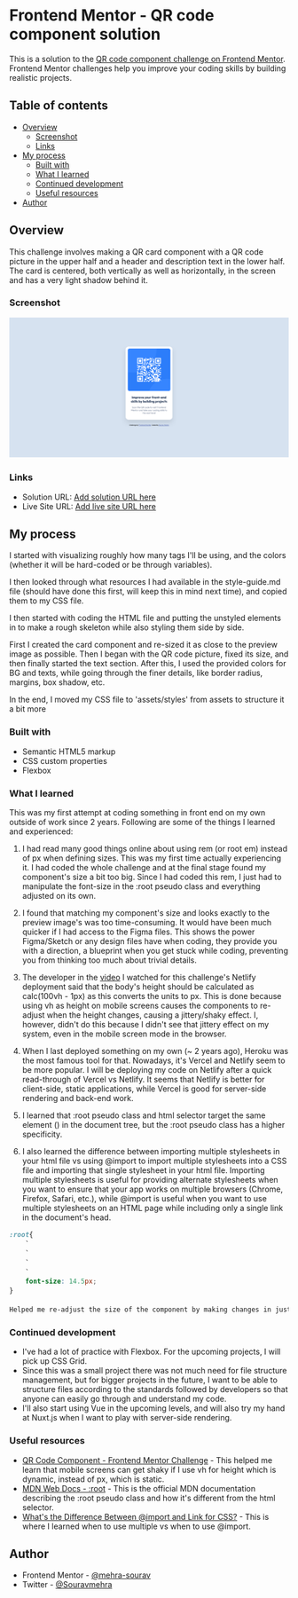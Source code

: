 # Frontend Mentor - QR code component solution

This is a solution to the [QR code component challenge on Frontend Mentor](https://www.frontendmentor.io/challenges/qr-code-component-iux_sIO_H). Frontend Mentor challenges help you improve your coding skills by building realistic projects.

## Table of contents

- [Overview](#overview)
  - [Screenshot](#screenshot)
  - [Links](#links)
- [My process](#my-process)
  - [Built with](#built-with)
  - [What I learned](#what-i-learned)
  - [Continued development](#continued-development)
  - [Useful resources](#useful-resources) 
- [Author](#author)

## Overview

This challenge involves making a QR card component with a QR code picture in the upper half and a header and description text in the lower half. The card is centered, both vertically as well as horizontally, in the screen and has a very light shadow behind it.

### Screenshot

![QR Code Component screenshot](./images/screenshot.png)

### Links

- Solution URL: [Add solution URL here](https://your-solution-url.com)
- Live Site URL: [Add live site URL here](https://your-live-site-url.com)

## My process

I started with visualizing roughly how many tags I'll be using, and the colors (whether it will be hard-coded or be through variables).

I then looked through what resources I had available in the style-guide.md file (should have done this first, will keep this in mind next time), and copied them to my CSS file.

I then started with coding the HTML file and putting the unstyled elements in to make a rough skeleton while also styling them side by side.

First I created the card component and re-sized it as close to the preview image as possible. Then I began with the QR code picture, fixed its size, and then finally started the text section. After this, I used the provided colors for BG and texts, while going through the finer details, like border radius, margins, box shadow, etc.

In the end, I moved my CSS file to 'assets/styles' from assets to structure it a bit more

### Built with

- Semantic HTML5 markup
- CSS custom properties
- Flexbox

### What I learned

This was my first attempt at coding something in front end on my own outside of work since 2 years. Following are some of the things I learned and experienced:

1. I had read many good things online about using rem (or root em) instead of px when defining sizes. This was my first time actually experiencing it. I had coded the whole challenge and at the final stage found my component's size a bit too big. Since I had coded this rem, I just had to manipulate the font-size in the :root pseudo class and everything adjusted on its own.

2. I found that matching my component's size and looks exactly to the preview image's was too time-consuming. It would have been much quicker if I had access to the Figma files. This shows the power Figma/Sketch or any design files have when coding, they provide you with a direction, a blueprint when you get stuck while coding, preventing you from thinking too much about trivial details.

3. The developer in the [video](https://youtu.be/JFyMWwOxHYM?t=761) I watched for this challenge's Netlify deployment said that the body's height should be calculated as calc(100vh - 1px) as this converts the units to px. This is done because using vh as height on mobile screens causes the components to re-adjust when the height changes, causing a jittery/shaky effect. I, however, didn't do this because I didn't see that jittery effect on my system, even in the mobile screen mode in the browser.

4. When I last deployed something on my own (~ 2 years ago), Heroku was the most famous tool for that. Nowadays, it's Vercel and Netlify seem to be more popular. I will be deploying my code on Netlify after a quick read-through of Vercel vs Netlify. It seems that Netlify is better for client-side, static applications, while Vercel is good for server-side rendering and back-end work.

5. I learned that :root pseudo class and html selector target the same element (<html>) in the document tree, but the :root pseudo class has a higher specificity.

6. I also learned the difference between importing multiple stylesheets in your html file vs using @import to import multiple stylesheets into a CSS file and importing that single stylesheet in your html file. Importing multiple stylesheets is useful for providing alternate stylesheets when you want to ensure that your app works on multiple browsers (Chrome, Firefox, Safari, etc.), while @import is useful when you want to use multiple stylesheets on an HTML page while including only a single link in the document's head.

```css
:root{
    `
    `
    `
    `
    font-size: 14.5px;
}

Helped me re-adjust the size of the component by making changes in just 1 place
```

### Continued development

- I've had a lot of practice with Flexbox. For the upcoming projects, I will pick up CSS Grid.
- Since this was a small project there was not much need for file structure management, but for bigger projects in the future, I want to be able to structure files according to the standards followed by developers so that anyone can easily go through and understand my code.
- I'll also start using Vue in the upcoming levels, and will also try my hand at Nuxt.js when I want to play with server-side rendering.

### Useful resources

- [QR Code Component - Frontend Mentor Challenge](https://youtu.be/JFyMWwOxHYM?t=761) - This helped me learn that mobile screens can get shaky if I use vh for height which is dynamic, instead of px, which is static.
- [MDN Web Docs - :root](https://developer.mozilla.org/en-US/docs/Web/CSS/:root) - This is the official MDN documentation describing the :root pseudo class and how it's different from the html selector.
- [What's the Difference Between @import and Link for CSS?](https://www.thoughtco.com/difference-between-important-and-link-3466404#:~:text=Linking%20is%20the%20first%20method,one%20style%20sheet%20into%20another.) - This is where I learned when to use multiple <links> vs when to use @import.

## Author

- Frontend Mentor - [@mehra-sourav](https://www.frontendmentor.io/profile/mehra-sourav)
- Twitter - [@Souravmehra](https://www.twitter.com/Souravmehra)
